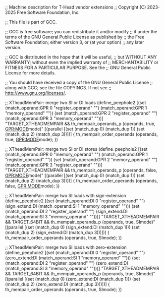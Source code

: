 ;; Machine description for T-Head vendor extensions
;; Copyright (C) 2023-2025 Free Software Foundation, Inc.

;; This file is part of GCC.

;; GCC is free software; you can redistribute it and/or modify
;; it under the terms of the GNU General Public License as published by
;; the Free Software Foundation; either version 3, or (at your option)
;; any later version.

;; GCC is distributed in the hope that it will be useful,
;; but WITHOUT ANY WARRANTY; without even the implied warranty of
;; MERCHANTABILITY or FITNESS FOR A PARTICULAR PURPOSE.  See the
;; GNU General Public License for more details.

;; You should have received a copy of the GNU General Public License
;; along with GCC; see the file COPYING3.  If not see
;; <http://www.gnu.org/licenses/>.

;; XTheadMemPair: merge two SI or DI loads
(define_peephole2
  [(set (match_operand:GPR 0 "register_operand" "")
	(match_operand:GPR 1 "memory_operand" ""))
   (set (match_operand:GPR 2 "register_operand" "")
	(match_operand:GPR 3 "memory_operand" ""))]
  "TARGET_XTHEADMEMPAIR
  && th_mempair_operands_p (operands, true, <GPR:MODE>mode)"
  [(parallel [(set (match_dup 0) (match_dup 1))
	          (set (match_dup 2) (match_dup 3))])]
{
  th_mempair_order_operands (operands, true, <GPR:MODE>mode);
})

;; XTheadMemPair: merge two SI or DI stores
(define_peephole2
  [(set (match_operand:GPR 0 "memory_operand" "")
	(match_operand:GPR 1 "register_operand" ""))
   (set (match_operand:GPR 2 "memory_operand" "")
	(match_operand:GPR 3 "register_operand" ""))]
  "TARGET_XTHEADMEMPAIR
  && th_mempair_operands_p (operands, false, <GPR:MODE>mode)"
  [(parallel [(set (match_dup 0) (match_dup 1))
              (set (match_dup 2) (match_dup 3))])]
{
  th_mempair_order_operands (operands, false, <GPR:MODE>mode);
})

;; XTheadMemPair: merge two SI loads with sign-extension
(define_peephole2
  [(set (match_operand:DI 0 "register_operand" "")
	(sign_extend:DI (match_operand:SI 1 "memory_operand" "")))
   (set (match_operand:DI 2 "register_operand" "")
	(sign_extend:DI (match_operand:SI 3 "memory_operand" "")))]
  "TARGET_XTHEADMEMPAIR && TARGET_64BIT
  && th_mempair_operands_p (operands, true, SImode)"
  [(parallel [(set (match_dup 0) (sign_extend:DI (match_dup 1)))
              (set (match_dup 2) (sign_extend:DI (match_dup 3)))])]
{
  th_mempair_order_operands (operands, true, SImode);
})

;; XTheadMemPair: merge two SI loads with zero-extension
(define_peephole2
  [(set (match_operand:DI 0 "register_operand" "")
	(zero_extend:DI (match_operand:SI 1 "memory_operand" "")))
   (set (match_operand:DI 2 "register_operand" "")
	(zero_extend:DI (match_operand:SI 3 "memory_operand" "")))]
  "TARGET_XTHEADMEMPAIR && TARGET_64BIT
  && th_mempair_operands_p (operands, true, SImode)"
  [(parallel [(set (match_dup 0) (zero_extend:DI (match_dup 1)))
              (set (match_dup 2) (zero_extend:DI (match_dup 3)))])]
{
  th_mempair_order_operands (operands, true, SImode);
})
